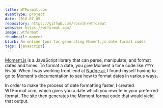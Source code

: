 ```yaml
---
title: WTFormat.com
eventType: project
date: 2018-07-05
repository: https://github.com/rosslh/wtformat
website: https://wtformat.com/
image: wtformat
thumbnail: moment
blurb: An online tool for generating Moment.js date format codes
tags: [javascript]
---
```


<a target="_blank" rel="noopener noreferrer" href="https://momentjs.com">Moment.js</a> is a JavaScript library that can parse, manipulate, and format dates and times. To format a date, you give Moment a time code like <code>YYYY-MM-DD</code>. When I was working front-end at <a target="_blank" rel="noopener noreferrer" href="https://www.nudge.ai">Nudge.ai</a>, I found myself having to go to Moment's documentation to see how to format dates in various ways.

In order to make the process of date formatting faster, I created WTFormat.com, which gives you a date which you rewrite in your preferred format. The site then generates the Moment format code that would yield that output.

